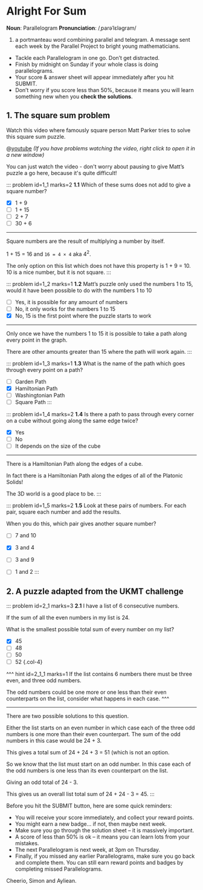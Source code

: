 # Alright For Sum

<div class="dictionary">

__Noun__: Parallelogram
__Pronunciation__: /ˌparəˈlɛləɡram/

1. a portmanteau word combining parallel and telegram. A message sent each
week by the Parallel Project to bright young mathematicians.

</div>

*	Tackle each Parallelogram in one go. Don’t get distracted.
*	Finish by midnight on Sunday if your whole class is doing parallelograms.
*	Your score & answer sheet will appear immediately after you hit SUBMIT.
*	Don’t worry if you score less than 50%, because it means you will learn something new when you __check the solutions__.


## 1. The square sum problem

Watch this video where famously square person Matt Parker tries to solve this square sum puzzle.

@[youtube](G1m7goLCJDY?rel=0) _(If you have problems watching the video, right click to open it in a new window)_

You can just watch the video - don't worry about pausing to give Matt’s puzzle a go here, because it's quite difficult!

::: problem id=1_1 marks=2
__1.1__ Which of these sums does not add to give a square number?

* [x] 1 + 9
* [ ] 1 + 15
* [ ] 2 + 7
* [ ] 30 + 6

---

Square numbers are the result of multiplying a number by itself.  

1 + 15 = 16 and `16 = 4 × 4` aka 4<sup>2</sup>.  

The only option on this list which does not have this property is 1 + 9 = 10. 10 is a nice number, but it is not square.
:::

::: problem id=1_2 marks=1
__1.2__ Matt’s puzzle only used the numbers 1 to 15, would it have been possible to do with the numbers 1 to 10

* [ ] Yes, it is possible for any amount of numbers
* [ ] No, it only works for the numbers 1 to 15
* [x] No, 15 is the first point where the puzzle starts to work

---

Only once we have the numbers 1 to 15 it is possible to take a path along every point in the graph.  

There are other amounts greater than 15 where the path will work again.
:::

::: problem id=1_3 marks=1
__1.3__ What is the name of the path which goes through every point on a path?

* [ ] Garden Path
* [x] Hamiltonian Path
* [ ] Washingtonian Path
* [ ] Square Path
:::

::: problem id=1_4 marks=2
__1.4__ Is there a path to pass through every corner on a cube without going along the same edge twice?

* [x] Yes
* [ ] No
* [ ] It depends on the size of the cube

---

There is a Hamiltonian Path along the edges of a cube.  

In fact there is a Hamiltonian Path along the edges of all of the Platonic Solids!  

The 3D world is a good place to be.
:::

::: problem id=1_5 marks=2
__1.5__ Look at these pairs of numbers. For each pair, square each number and add the results.  

When you do this, which pair gives another square number?

* [ ] 7 and 10
* [x] 3 and 4
* [ ] 3 and 9
* [ ] 1 and 2
:::


## 2. A puzzle adapted from the UKMT challenge

::: problem id=2_1 marks=3
__2.1__ I have a list of 6 consecutive numbers.  

If the sum of all the even numbers in my list is 24.  

What is the smallest possible total sum of every number on my list?

* [x] 45
* [ ] 48
* [ ] 50
* [ ] 52
{.col-4}

^^^ hint id=2_1_1 marks=1
If the list contains 6 numbers there must be three even, and three odd numbers.  

The odd numbers could be one more or one less than their even counterparts on the list, consider what happens in each case.
^^^

---

There are two possible solutions to this question.  

Either the list starts on an even number in which case each of the three odd numbers is one more than their even counterpart. The sum of the odd numbers in this case would be 24 + 3.  

This gives a total sum of 24 + 24 + 3 = 51 (which is not an option.

So we know that the list must start on an odd number. In this case each of the odd numbers is one less than its even counterpart on the list.  

Giving an odd total of 24 - 3.  

This gives us an overall list total sum of 24 + 24 - 3 = 45.
:::


Before you hit the SUBMIT button, here are some quick reminders:

*	You will receive your score immediately, and collect your reward points.
*	You might earn a new badge... if not, then maybe next week.
*	Make sure you go through the solution sheet – it is massively important.
*	A score of less than 50% is ok – it means you can learn lots from your mistakes.
*	The next Parallelogram is next week, at 3pm on Thursday.
*	Finally, if you missed any earlier Parallelograms, make sure you go back and complete them. You can still earn reward points and badges by completing missed Parallelograms.

Cheerio,
Simon and Ayliean.
